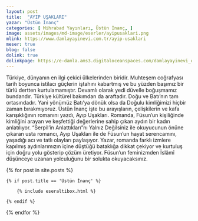 ```yaml
---
layout: post
title:  "AYIP UŞAKLARI"
yazar: "Üstün İnanç"
categories: [ Mihrabad Yayınları, Üstün İnanç, ]
image: assets/images/md-image/eserler/ayipusaklari.png
mlink: https://www.damlayayinevi.com.tr/ayip-usaklari
meser: true
blog: false
dolink: true
dolinkpage: https://e-damla.ams3.digitaloceanspaces.com/damlayayinevi_ornek_sayfalar/9786056667893/index.html
---
```


Türkiye, dünyanın en ilgi çekici ülkelerinden biridir. Muhteşem coğrafyası tarih boyunca istilacı güçlerin iştahını kabartmış ve bu yüzden başımız bir türlü dertten kurtulamamıştır. Devamlı olarak yedi düvelle boğuşmamız bundandır. Türkiye kültürel bakımdan da araftadır. Doğu ve Batı’nın tam ortasındadır. Yani yönümüz Batı’ya dönük olsa da Doğulu kimliğimizi hiçbir zaman bırakmıyoruz. Üstün İnanç işte bu arayışların, çelişkilerin ve kafa karışıklığının romanını yazdı, Ayıp Uşakları. Romanda, Füsun’un kişiliğinde kimliğini arayan ve keşfettiği değerlerine sahip çıkan aydın bir kadın anlatılıyor. “Serpil’in Anlattıkları”nı Yalnız Değilsiniz ile okuyucunun önüne çıkaran usta romancı, Ayıp Uşakları ile de Füsun’un hayat serencamını, yaşadığı acı ve tatlı olayları paylaşıyor. Yazar, romanda farklı izmlere kapılmış aydınlarımızın içine düştüğü bataklığa dikkat çekiyor ve kurtuluş için doğru yolu gösterip çözüm üretiyor. Füsun’un feminizmden İslâmî düşünceye uzanan yolculuğunu bir solukta okuyacaksınız.


<div class="row">

{% for post in site.posts %}

    {% if post.title == 'Üstün İnanç' %}

        {% include eseraltibox.html %}

    {% endif %}

{% endfor %}
</div>